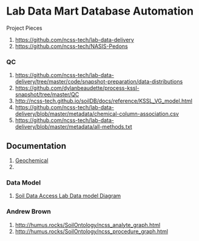 # Lab Data Mart Database Automation


Project Pieces 
1. https://github.com/ncss-tech/lab-data-delivery
2. https://github.com/ncss-tech/NASIS-Pedons


### QC
 
1. https://github.com/ncss-tech/lab-data-delivery/tree/master/code/snapshot-preparation/data-distributions 
2. https://github.com/dylanbeaudette/process-kssl-snapshot/tree/master/QC 
3. http://ncss-tech.github.io/soilDB/docs/reference/KSSL_VG_model.html
4. https://github.com/ncss-tech/lab-data-delivery/blob/master/metadata/chemical-column-association.csv
5. https://github.com/ncss-tech/lab-data-delivery/blob/master/metadata/all-methods.txt

## Documentation
1. [Geochemical](https://jneme910.github.io/Lab_Data_Mart_Documentation/chapters/Geochemical_layer.html)
2. 
### Data Model
1. [Soil Data Access Lab Data model Diagram](https://jneme910.github.io/Lab_Data_Mart_Documentation/Documents/SDA_KSSL_Data_model.html)

### Andrew Brown 
1. http://humus.rocks/SoilOntology/ncss_analyte_graph.html
2. http://humus.rocks/SoilOntology/ncss_procedure_graph.html 







 
